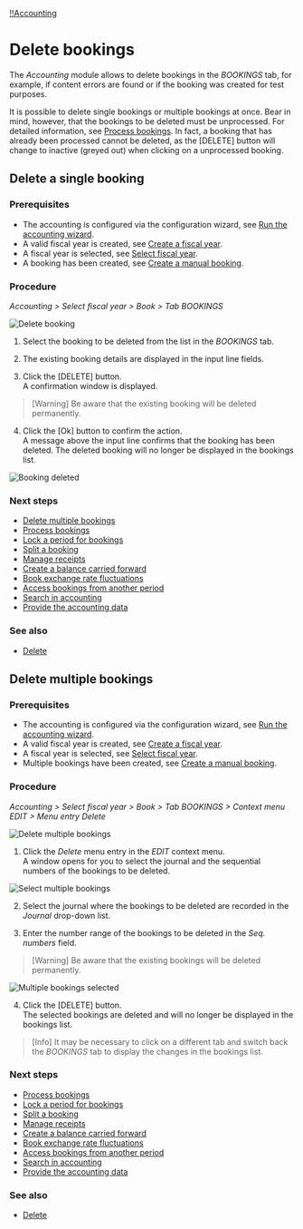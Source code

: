 [!!Accounting](RetailSuiteAccounting)

# Delete bookings

The *Accounting* module allows to delete bookings in the *BOOKINGS* tab, for example, if content errors are found or if the booking was created for test purposes.

It is possible to delete single bookings or multiple bookings at once. Bear in mind, however, that the bookings to be deleted must be unprocessed. For detailed information, see [Process bookings](07_ProcessBookings.md). In fact, a booking that has already been processed cannot be deleted, as the [DELETE] button will change to inactive (greyed out) when clicking on a unprocessed booking.

## Delete a single booking

### Prerequisites

- The accounting is configured via the configuration wizard, see [Run the accounting wizard](01_RunAccountingWizard.md).
- A valid fiscal year is created, see [Create a fiscal year](04_ManageFiscalYear.md#create-a-fiscal-year).
- A fiscal year is selected, see [Select fiscal year](01_SelectFiscalYear.md).
- A booking has been created, see [Create a manual booking](05_CreateManualBooking).

### Procedure

*Accounting > Select fiscal year > Book > Tab BOOKINGS*

![Delete booking](/Assets/Screenshots/RetailSuiteAccounting/Book/Bookings/DeleteBooking.png "[Delete booking]")

1. Select the booking to be deleted from the list in the *BOOKINGS* tab.

2. The existing booking details are displayed in the input line fields.

3. Click the [DELETE] button.  
A confirmation window is displayed.

  > [Warning] Be aware that the existing booking will be deleted permanently.

4. Click the [Ok] button to confirm the action.  
A message above the input line confirms that the booking has been deleted. The deleted booking will no longer be displayed in the bookings list.

  ![Booking deleted](/Assets/Screenshots/RetailSuiteAccounting/Book/Bookings/BookingDeleted.png "[Booking deleted]")

### Next steps

 - [Delete multiple bookings](#delete-multiple-bookings)
 - [Process bookings](07_ProcessBookings.md)
 - [Lock a period for bookings](08_LockPeriodBookings.md)
 - [Split a booking](09_SplitBooking.md)
 - [Manage receipts](10_ManageReceipts.md)
 - [Create a balance carried forward](11_CreateBalanceCarriedForward.md)
 - [Book exchange rate fluctuations](12_BookExchangeRateFluctuations.md)
 - [Access bookings from another period](13_AccessBookingsPeriod.md)
 - [Search in accounting](14_SearchAccounting.md)
 - [Provide the accounting data](15_ProvideAccountingData.md)

### See also

  - [Delete](/RetailSuiteAccounting/UserInterface/00_UserInterface.md)

  [comment]: <> (Delete function is actually used to delete multiple bookings. No reference in UI chapters to [DELETE] button.)


## Delete multiple bookings

### Prerequisites

- The accounting is configured via the configuration wizard, see [Run the accounting wizard](01_RunAccountingWizard.md).
- A valid fiscal year is created, see [Create a fiscal year](04_ManageFiscalYear.md#create-a-fiscal-year).
- A fiscal year is selected, see [Select fiscal year](01_SelectFiscalYear.md).
- Multiple bookings have been created, see [Create a manual booking](05_CreateManualBooking).

### Procedure

*Accounting > Select fiscal year > Book > Tab BOOKINGS > Context menu EDIT > Menu entry Delete*

![Delete multiple bookings](/Assets/Screenshots/RetailSuiteAccounting/Book/Bookings/DeleteMultipleBookings.png "[Delete multiple bookings]")

1. Click the *Delete* menu entry in the *EDIT* context menu.   
A window opens for you to select the journal and the sequential numbers of the bookings to be deleted.

  ![Select multiple bookings](/Assets/Screenshots/RetailSuiteAccounting/Book/Bookings/DeleteMultipleBookings01.png "[Select multiple bookings]")

2. Select the journal where the bookings to be deleted are recorded in the *Journal* drop-down list.

3. Enter the number range of the bookings to be deleted in the *Seq. numbers* field.

  > [Warning] Be aware that the existing bookings will be deleted permanently.

  ![Multiple bookings selected](/Assets/Screenshots/RetailSuiteAccounting/Book/Bookings/DeleteMultipleBookings02.png "[Multiple bookings selected]")

4. Click the [DELETE] button.   
The selected bookings are deleted and will no longer be displayed in the bookings list.

> [Info] It may be necessary to click on a different tab and switch back the *BOOKINGS* tab to display the changes in the bookings list.

### Next steps

 - [Process bookings](07_ProcessBookings.md)
 - [Lock a period for bookings](08_LockPeriodBookings.md)
 - [Split a booking](09_SplitBooking.md)
 - [Manage receipts](10_ManageReceipts.md)
 - [Create a balance carried forward](11_CreateBalanceCarriedForward.md)
 - [Book exchange rate fluctuations](12_BookExchangeRateFluctuations.md)
 - [Access bookings from another period](13_AccessBookingsPeriod.md)
 - [Search in accounting](14_SearchAccounting.md)
 - [Provide the accounting data](15_ProvideAccountingData.md)

### See also

  - [Delete](/RetailSuiteAccounting/UserInterface/XX_Delete.md)
